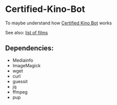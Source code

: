 # Certified-Kino-Bot
To maybe understand how [Certified Kino Bot](https://www.facebook.com/certifiedkino/) works

See also: [list of films](https://kino.caretas.club)

## Dependencies:
* Mediainfo
* ImageMagick
* wget
* curl
* guessit
* jq
* ffmpeg
* pup
